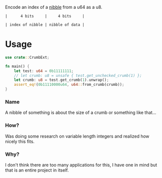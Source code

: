  Encode an index of a [nibble](https://en.wikipedia.org/wiki/Nibble) from a u64 as a u8.
 
 `|      4 bits     |     4 bits     |`
 
 `| index of nibble | nibble of data |`
 
 # Usage
 
 ```rust
 use crate::CrumbExt;
 
 fn main() {
     let test: u64 = 0b11111111;
     // let crumb: u8 = unsafe { test.get_unchecked_crumb(1) };
     let crumb: u8 = test.get_crumb(1).unwrap();
     assert_eq!(0b11110000u64, u64::from_crumb(crumb));
 }
 ```
 
 ### Name
 
 A nibble of something is about the size of a crumb or something like that...
 
 ### How?
 
 Was doing some research on variable length integers and realized how nicely this fits.
 
 ### Why?
 
 I don't think there are too many applications for this, I have one in mind but that is an entire project in itself.